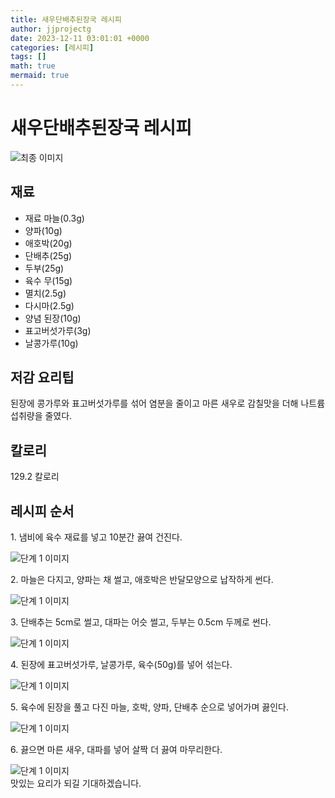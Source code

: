 ```yaml
---
title: 새우단배추된장국 레시피
author: jjprojectg
date: 2023-12-11 03:01:01 +0000
categories: [레시피]
tags: []
math: true
mermaid: true
---
```

<meta name="og:type" content="website"/>
<meta charset="UTF-8"/>
<div class="header">
  <h1>새우단배추된장국 레시피</h1>
</div>

<div class="container my-4">
  <div class="row">
    <div class="col-12 col-md-6">
      <div class="recipe-image">
        <img src="http://www.foodsafetykorea.go.kr/uploadimg/cook/10_00284_2.png" class="step-image" alt="최종 이미지"/>
      </div>
    </div>
    <div class="col-12 col-md-6">
      <div class="ingredients">
        <h2>재료</h2>
        <ul class="card">
          <li> 재료 마늘(0.3g) </li>
          <li>  양파(10g) </li>
          <li>  애호박(20g) </li>
          <li>  단배추(25g) </li>
          <li> 두부(25g) </li>
          <li> 육수 무(15g) </li>
          <li>  멸치(2.5g) </li>
          <li>  다시마(2.5g) </li>
          <li> 양념 된장(10g) </li>
          <li>  표고버섯가루(3g) </li>
          <li>  날콩가루(10g) </li>
</ul>
      </div>
    </div>
    <div class="col-12 col-md-6">
      <div class="ingredients">
        <h2>저감 요리팁</h2>
        <div class="card"> 
          <p>
            된장에 콩가루와 표고버섯가루를 섞어 염분을 줄이고
마른 새우로 감칠맛을 더해 나트륨 섭취량을 줄였다.
          </p>
        </div>
      </div>
      <div class="ingredients">
        <h2>칼로리</h2>
        <div class="card"> 
          <p>
            129.2 칼로리
          </p>
        </div>
      </div>
    </div>
  </div>

  <h2 class="my-4">레시피 순서</h2>
  <div class="card recipe-card">
    <div class="card-body recipe-step">
      <p class="card-text step-description">1. 냄비에 육수 재료를 넣고 10분간
끓여 건진다.</p>
      <img src="http://www.foodsafetykorea.go.kr/uploadimg/cook/20_00284_1.png" alt="단계 1 이미지" class="step-image"/>
    </div>
  </div>
  <div class="card recipe-card">
    <div class="card-body recipe-step">
      <p class="card-text step-description">2. 마늘은 다지고, 양파는 채 썰고,
애호박은 반달모양으로 납작하게
썬다.</p>
      <img src="http://www.foodsafetykorea.go.kr/uploadimg/cook/20_00284_2.png" alt="단계 1 이미지" class="step-image"/>
    </div>
  </div>
  <div class="card recipe-card">
    <div class="card-body recipe-step">
      <p class="card-text step-description">3. 단배추는 5cm로 썰고, 대파는
어슷 썰고, 두부는 0.5cm 두께로
썬다.</p>
      <img src="http://www.foodsafetykorea.go.kr/uploadimg/cook/20_00284_3.png" alt="단계 1 이미지" class="step-image"/>
    </div>
  </div>
  <div class="card recipe-card">
    <div class="card-body recipe-step">
      <p class="card-text step-description">4. 된장에 표고버섯가루, 날콩가루,
육수(50g)를 넣어 섞는다.</p>
      <img src="http://www.foodsafetykorea.go.kr/uploadimg/cook/20_00284_4.png" alt="단계 1 이미지" class="step-image"/>
    </div>
  </div>
  <div class="card recipe-card">
    <div class="card-body recipe-step">
      <p class="card-text step-description">5. 육수에 된장을 풀고 다진 마늘, 호박,
양파, 단배추 순으로 넣어가며
끓인다.</p>
      <img src="http://www.foodsafetykorea.go.kr/uploadimg/cook/20_00284_5.png" alt="단계 1 이미지" class="step-image"/>
    </div>
  </div>
  <div class="card recipe-card">
    <div class="card-body recipe-step">
      <p class="card-text step-description">6. 끓으면 마른 새우, 대파를 넣어 살짝
더 끓여 마무리한다.</p>
      <img src="http://www.foodsafetykorea.go.kr/uploadimg/cook/20_00284_6.png" alt="단계 1 이미지" class="step-image"/>
    </div>
  </div>

</div>
맛있는 요리가 되길 기대하겠습니다.
